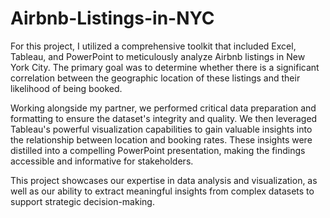 # Airbnb-Listings-in-NYC
For this project, I utilized a comprehensive toolkit that included Excel, Tableau, and PowerPoint to meticulously analyze Airbnb listings in New York City. The primary goal was to determine whether there is a significant correlation between the geographic location of these listings and their likelihood of being booked.

Working alongside my partner, we performed critical data preparation and formatting to ensure the dataset's integrity and quality. We then leveraged Tableau's powerful visualization capabilities to gain valuable insights into the relationship between location and booking rates. These insights were distilled into a compelling PowerPoint presentation, making the findings accessible and informative for stakeholders.

This project showcases our expertise in data analysis and visualization, as well as our ability to extract meaningful insights from complex datasets to support strategic decision-making.
